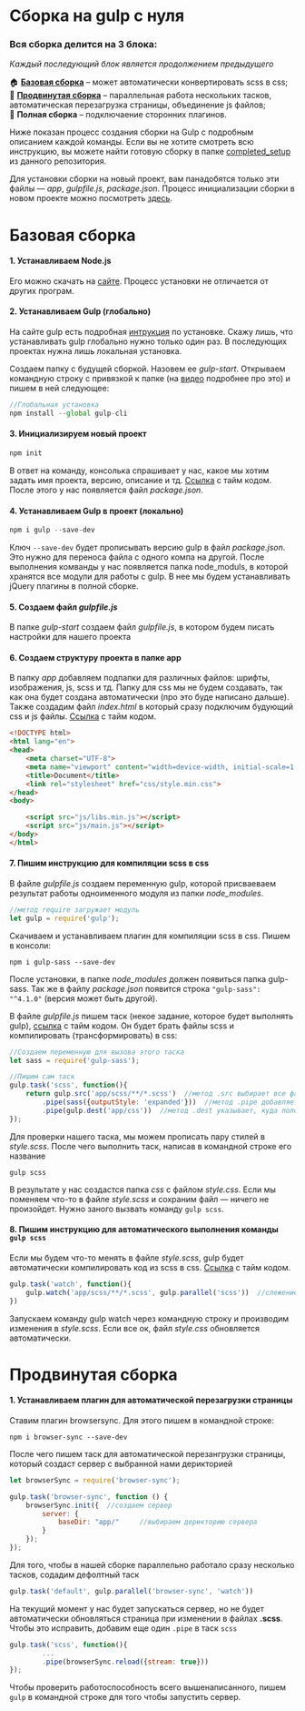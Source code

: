 # Сборка на gulp с нуля



### Вся сборка делится на 3 блока:
*Каждый последующий блок является продолжением предыдущего*   

:house: **[Базовая сборка](#базовая-сборка)** – может автоматически конвертировать scss в css;    
:post_office: **[Продвинутая сборка](#продвинутая-сборка)** – параллельная работа нескольких тасков, автоматическая перезагрузка страницы, объединение js файлов;    
:european_castle: **Полная сборка** – подключаение сторонних плагинов.    

Ниже показан процесс создания сборки на Gulp с подробным описанием каждой команды. Если вы не хотите смотреть всю инструкцию, вы можете найти готовую сборку в папке [completed_setup]() из данного репозитория.

Для установки сборки на новый проект, вам панадобятся только эти файлы — *app*, *gulpfile.js*, *package.json*. Процесс инициализации сборки в новом проекте можно посмотреть [здесь]().




# Базовая сборка

#### 1. Устанавливаем Node.js 
Его можно скачать на [сайте](https://nodejs.org/en/). Процесс установки не отличается от других програм.

#### 2. Устанавливаем Gulp (глобально)
На сайте gulp есть подробная [интрукция](https://gulpjs.com/docs/en/getting-started/quick-start) по установке. Скажу лишь, что устанавливать gulp глобально нужно только один раз. В последующих проектах нужна лишь локальная установка. 

Создаем папку с будущей сборкой. Назовем ее *gulp-start*. Открываем командную строку с привязкой к папке (на [видео](https://youtu.be/izqR0UY11rk?t=317) подробнее про это) и пишем в ней следующее:
```js
//Глобальная установка
npm install --global gulp-cli
```

#### 3. Инициализируем новый проект
```js
npm init
```
В ответ на команду, консолька спрашивает у нас, какое мы хотим задать имя проекта, версию, описание и тд. [Ссылка](https://youtu.be/izqR0UY11rk?t=632) с тайм кодом. После этого у нас появляется файл *package.json*.

#### 4. Устанавливаем Gulp в проект (локально)
```js
npm i gulp --save-dev
```
Ключ `--save-dev` будет прописывать версию gulp в файл *package.json*. Это нужно для переноса файла с одного компа на другой.
После выполнения комванды у нас появляется папка node_moduls, в которой хранятся все модули для работы с gulp. В нее мы будем устанавливать jQuery плагины в полной сборке.

#### 5. Создаем файл *gulpfile.js*
В папке *gulp-start* создаем файл *gulpfile.js*, в котором будем писать настройки для нашего проекта

#### 6. Создаем структуру проекта в папке app
В папку *app* добавляем подпапки для различных файлов: шрифты, изображения, js, scss и тд. Папку для css мы не будем создавать, так как она будет создана автоматически (про это буде написано дальше). Также создадим файл *index.html* в который сразу подключим будующий css и js файлы. [Ссылка](https://youtu.be/izqR0UY11rk?t=1302) с тайм кодом. 
```html
<!DOCTYPE html>
<html lang="en">
<head>
    <meta charset="UTF-8">
    <meta name="viewport" content="width=device-width, initial-scale=1.0">
    <title>Document</title>
    <link rel="stylesheet" href="css/style.min.css">
</head>
<body>

    <script src="js/libs.min.js"></script>
    <script src="js/main.js"></script>
</body>
</html>
```

#### 7. Пишим инструкцию для компиляции scss в css
В файле *gulpfile.js* создаем переменную gulp, которой присваеваем результат работы одноименного модуля из папки *node_modules*.
```js
//метод require загружает модуль 
let gulp = require('gulp');
```
Скачиваем и устанавливаем плагин для компиляции scss в css. Пишем в консоли:
```
npm i gulp-sass --save-dev
```
После установки, в папке *node_modules* должен появиться папка gulp-sass. Так же в файлу *package.json* появится строка `"gulp-sass": "^4.1.0"` (версия может быть другой).    

В файле *gulpfile.js* пишем таск (некое задание, которое будет выполнять gulp), [ссылка](https://youtu.be/izqR0UY11rk?t=1831) с тайм кодом. Он будет брать файлы scss и компилировать (трансформировать) в css:
```js
//Создаем переменную для вызова этого таска
let sass = require('gulp-sass');

//Пишим сам таск
gulp.task('scss', function(){
    return gulp.src('app/scss/**/*.scss')  //метод .src выбирает все файлы, указаные в скобках
        .pipe(sass({outputStyle: 'expanded'}))  //метод .pipe добавляет файлы в поток для чтения, для последующей записи
        .pipe(gulp.dest('app/css'))  //метод .dest указывает, куда положить файлы
});
```
Для проверки нашего таска, мы можем прописать пару стилей в *style.scss*. После чего выполнить таск, написав в командной строке его название
```
gulp scss
```
В результате у нас создастся папка *css* с файлом *style.css*. Если мы поменяем что-то в файле *style.scss* и сохраним файл — ничего не произойдет. Нужно заного вызвать команду `gulp scss`.

#### 8. Пишим инструкцию для автоматического выполнения команды `gulp scss`
Если мы будем что-то менять в файле *style.scss*, gulp будет автоматически компилировать код из scss в css. [Ссылка](https://youtu.be/izqR0UY11rk?t=2574) с тайм кодом.
```js
gulp.task('watch', function(){
    gulp.watch('app/scss/**/*.scss', gulp.parallel('scss'))  //слежение за файлами, при выполнении таска. Если в них будут изменения, запускаем таск scss
})
```
Запускаем команду gulp watch через командную строку и производим изменения в *style.scss*. Если все ок, файл *style.css* обновляется автоматически.




# Продвинутая сборка

#### 1. Устанавливаем плагин для автоматической перезагрузки страницы
Ставим плагин browsersync. Для этого пишем в командной строке:
```
npm i browser-sync --save-dev 
```
После чего пишем таск для автоматической перезангрузки страницы, который создаст сервер с выбранной нами дерикторией
```js
let browserSync = require('browser-sync');

gulp.task('browser-sync', function () {
    browserSync.init({  //создаем сервер
        server: {
            baseDir: "app/"     //выбираем дерикторию сервера
        }
    });
});
```
Для того, чтобы в нашей сборке параллельно работало сразу несколько тасков, содадим дефолтный таск
```js
gulp.task('default', gulp.parallel('browser-sync', 'watch'))
```
На текущий момент у нас будет запускаться сервер, но не будет автоматически обновляться страница при изменении в файлах **.scss**. Чтобы это исправить, добавим еще один `.pipe` в таск `scss`
```js
gulp.task('scss', function(){
        ...
        .pipe(browserSync.reload({stream: true}))
});
```
Чтобы проверить работоспособность всего вышенаписанного, пишем `gulp` в командной строке для того чтобы запустить сервер.
